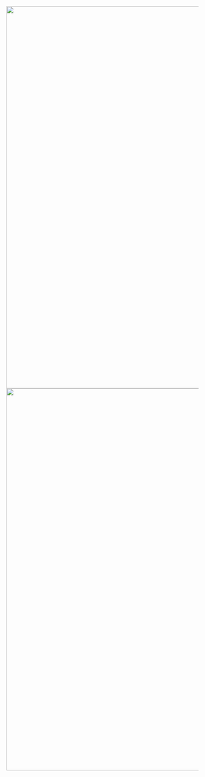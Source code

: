 <img src="https://s18.postimg.org/swartt6ft/blog.image.png" width="1000px">
<img src="https://s18.postimg.org/44b5mw9x5/blog2.png" width="1000px">

